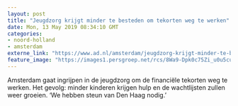 ```yaml
---
layout: post
title: "Jeugdzorg krijgt minder te besteden om tekorten weg te werken"
date: Mon, 13 May 2019 08:34:10 GMT
categories: 
- noord-holland 
- amsterdam 
externe_link: "https://www.ad.nl/amsterdam/jeugdzorg-krijgt-minder-te-besteden-om-tekorten-weg-te-werken~a16c703b/"
feature_image: "https://images1.persgroep.net/rcs/8Wa9-Dpk0c75Zi_u0u5cuMYnPr0/diocontent/148209686/_fitwidth/400/?appId=21791a8992982cd8da851550a453bd7f&quality=0.7"
---
```


Amsterdam gaat ingrijpen in de jeugdzorg om de financiële tekorten weg te werken. Het gevolg: minder kinderen krijgen hulp en de wachtlijsten zullen weer groeien. ‘We hebben steun van Den Haag nodig.’
